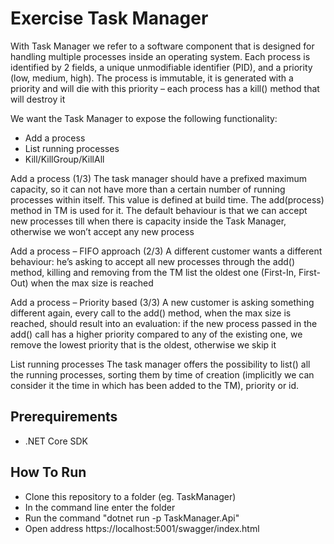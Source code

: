 # Exercise Task Manager

With Task Manager we refer to a software component that is designed for handling multiple processes inside an operating system. 
Each process is identified by 2 fields, a unique unmodifiable identifier (PID), and a priority (low, medium, high).
The process is immutable, it is generated with a priority and will die with this priority – each process has a kill() method that will destroy it 

We want the Task Manager to expose the following functionality: 

- Add a process
- List running processes
- Kill/KillGroup/KillAll

Add a process (1/3)
The task manager should have a prefixed maximum capacity, so it can not have more than a certain number of running processes within itself. 
This value is defined at build time. The add(process) method in TM is used for it.
The default behaviour is that we can accept new processes till when there is capacity inside the Task Manager, otherwise we won’t accept any new process

Add a process – FIFO approach (2/3)
A different customer wants a different behaviour:
he’s asking to accept all new processes through the add() method, killing and removing from the TM list the oldest one (First-In, First-Out) when the max size is reached

Add a process – Priority based (3/3)
A new customer is asking something different again, every call to the add() method, when the max size is reached, should result into an evaluation: 
if the new process passed in the add() call has a higher priority compared to any of the existing one, we remove the lowest priority that is the oldest, otherwise we skip it

List running processes
The task manager offers the possibility to list() all the running processes, sorting them by time of creation (implicitly we can consider it the time in which has been added to the TM), priority or id.

## Prerequirements

* .NET Core SDK

## How To Run

* Clone this repository to a folder (eg. TaskManager)
* In the command line enter the folder
* Run the command "dotnet run -p TaskManager.Api"
* Open address https://localhost:5001/swagger/index.html

